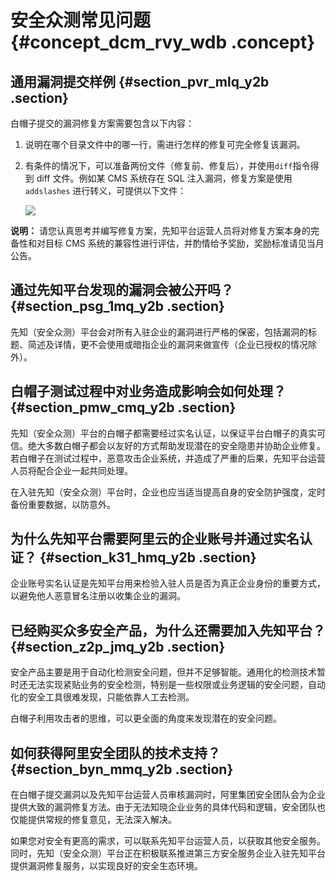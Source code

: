 # 安全众测常见问题 {#concept_dcm_rvy_wdb .concept}

## 通用漏洞提交样例 {#section_pvr_mlq_y2b .section}

白帽子提交的漏洞修复方案需要包含以下内容：

1.  说明在哪个目录文件中的哪一行，需进行怎样的修复可完全修复该漏洞。
2.  有条件的情况下，可以准备两份文件（修复前、修复后），并使用`diff`指令得到 diff 文件。例如某 CMS 系统存在 SQL 注入漏洞，修复方案是使用 `addslashes` 进行转义，可提供以下文件：

    ![](http://static-aliyun-doc.oss-cn-hangzhou.aliyuncs.com/assets/img/12695/15356536953311_zh-CN.png)


**说明：** 请您认真思考并编写修复方案，先知平台运营人员将对修复方案本身的完备性和对目标 CMS 系统的兼容性进行评估，并酌情给予奖励，奖励标准请见当月公告。

## 通过先知平台发现的漏洞会被公开吗？ {#section_psg_1mq_y2b .section}

先知（安全众测）平台会对所有入驻企业的漏洞进行严格的保密，包括漏洞的标题、简述及详情，更不会使用或暗指企业的漏洞来做宣传（企业已授权的情况除外）。

## 白帽子测试过程中对业务造成影响会如何处理？ {#section_pmw_cmq_y2b .section}

先知（安全众测）平台的白帽子都需要经过实名认证，以保证平台白帽子的真实可信。绝大多数白帽子都会以友好的方式帮助发现潜在的安全隐患并协助企业修复。若白帽子在测试过程中，恶意攻击企业系统，并造成了严重的后果，先知平台运营人员将配合企业一起共同处理。

在入驻先知（安全众测）平台时，企业也应当适当提高自身的安全防护强度，定时备份重要数据，以防意外。

## 为什么先知平台需要阿里云的企业账号并通过实名认证？ {#section_k31_hmq_y2b .section}

企业账号实名认证是先知平台用来检验入驻人员是否为真正企业身份的重要方式，以避免他人恶意冒名注册以收集企业的漏洞。

## 已经购买众多安全产品，为什么还需要加入先知平台？ {#section_z2p_jmq_y2b .section}

安全产品主要是用于自动化检测安全问题，但并不足够智能。通用化的检测技术暂时还无法实现紧贴业务的安全检测，特别是一些权限或业务逻辑的安全问题，自动化的安全工具很难发现，只能依靠人工去检测。

白帽子利用攻击者的思维，可以更全面的角度来发现潜在的安全问题。

## 如何获得阿里安全团队的技术支持？ {#section_byn_mmq_y2b .section}

在白帽子提交漏洞以及先知平台运营人员审核漏洞时，阿里集团安全团队会为企业提供大致的漏洞修复方法。由于无法知晓企业业务的具体代码和逻辑，安全团队也仅能提供常规的修复意见，无法深入解决。

如果您对安全有更高的需求，可以联系先知平台运营人员，以获取其他安全服务。同时，先知（安全众测）平台正在积极联系推进第三方安全服务企业入驻先知平台提供漏洞修复服务，以实现良好的安全生态环境。

